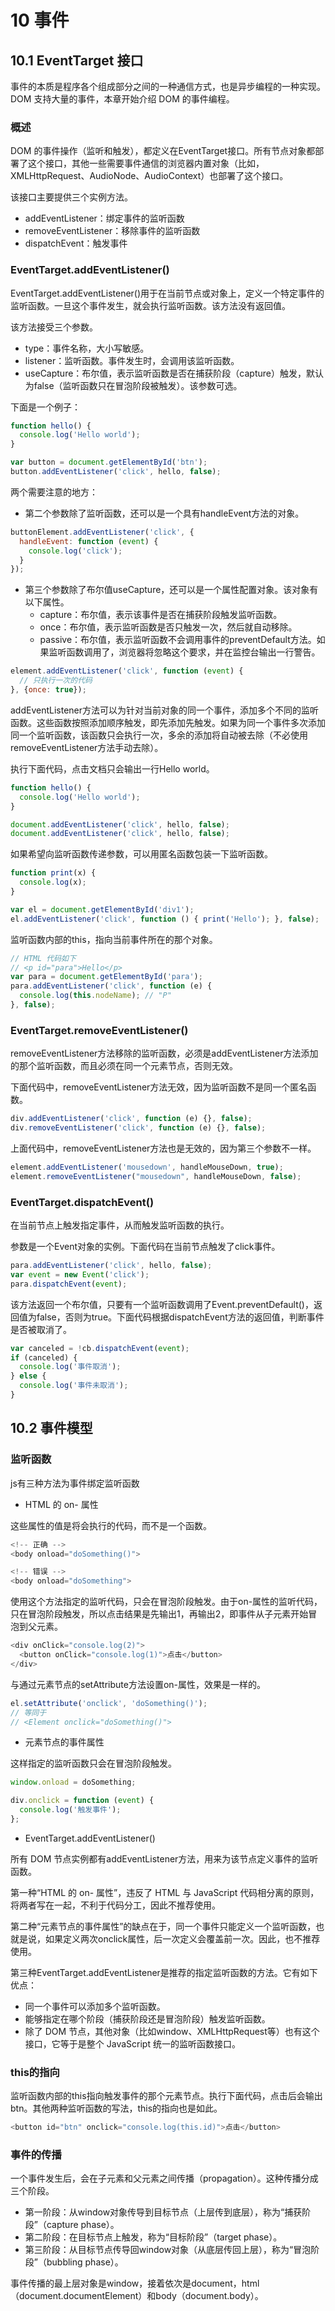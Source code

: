 # 10 事件

## 10.1 EventTarget 接口

事件的本质是程序各个组成部分之间的一种通信方式，也是异步编程的一种实现。DOM 支持大量的事件，本章开始介绍 DOM 的事件编程。

### 概述

DOM 的事件操作（监听和触发），都定义在EventTarget接口。所有节点对象都部署了这个接口，其他一些需要事件通信的浏览器内置对象（比如，XMLHttpRequest、AudioNode、AudioContext）也部署了这个接口。

该接口主要提供三个实例方法。

- addEventListener：绑定事件的监听函数
- removeEventListener：移除事件的监听函数
- dispatchEvent：触发事件

### EventTarget.addEventListener()

EventTarget.addEventListener()用于在当前节点或对象上，定义一个特定事件的监听函数。一旦这个事件发生，就会执行监听函数。该方法没有返回值。

该方法接受三个参数。

- type：事件名称，大小写敏感。
- listener：监听函数。事件发生时，会调用该监听函数。
- useCapture：布尔值，表示监听函数是否在捕获阶段（capture）触发，默认为false（监听函数只在冒泡阶段被触发）。该参数可选。

下面是一个例子：

```js
function hello() {
  console.log('Hello world');
}

var button = document.getElementById('btn');
button.addEventListener('click', hello, false);
```

两个需要注意的地方：

- 第二个参数除了监听函数，还可以是一个具有handleEvent方法的对象。

```js
buttonElement.addEventListener('click', {
  handleEvent: function (event) {
    console.log('click');
  }
});
```

- 第三个参数除了布尔值useCapture，还可以是一个属性配置对象。该对象有以下属性。
  - capture：布尔值，表示该事件是否在捕获阶段触发监听函数。
  - once：布尔值，表示监听函数是否只触发一次，然后就自动移除。
  - passive：布尔值，表示监听函数不会调用事件的preventDefault方法。如果监听函数调用了，浏览器将忽略这个要求，并在监控台输出一行警告。

```js
element.addEventListener('click', function (event) {
  // 只执行一次的代码
}, {once: true});
```

addEventListener方法可以为针对当前对象的同一个事件，添加多个不同的监听函数。这些函数按照添加顺序触发，即先添加先触发。如果为同一个事件多次添加同一个监听函数，该函数只会执行一次，多余的添加将自动被去除（不必使用removeEventListener方法手动去除）。

执行下面代码，点击文档只会输出一行Hello world。

```js
function hello() {
  console.log('Hello world');
}

document.addEventListener('click', hello, false);
document.addEventListener('click', hello, false);
```

如果希望向监听函数传递参数，可以用匿名函数包装一下监听函数。

```js
function print(x) {
  console.log(x);
}

var el = document.getElementById('div1');
el.addEventListener('click', function () { print('Hello'); }, false);
```

监听函数内部的this，指向当前事件所在的那个对象。

```js
// HTML 代码如下
// <p id="para">Hello</p>
var para = document.getElementById('para');
para.addEventListener('click', function (e) {
  console.log(this.nodeName); // "P"
}, false);
```

### EventTarget.removeEventListener()

removeEventListener方法移除的监听函数，必须是addEventListener方法添加的那个监听函数，而且必须在同一个元素节点，否则无效。

下面代码中，removeEventListener方法无效，因为监听函数不是同一个匿名函数。

```js
div.addEventListener('click', function (e) {}, false);
div.removeEventListener('click', function (e) {}, false);
```

上面代码中，removeEventListener方法也是无效的，因为第三个参数不一样。

```js
element.addEventListener('mousedown', handleMouseDown, true);
element.removeEventListener("mousedown", handleMouseDown, false);
```

### EventTarget.dispatchEvent()

在当前节点上触发指定事件，从而触发监听函数的执行。

参数是一个Event对象的实例。下面代码在当前节点触发了click事件。

```js
para.addEventListener('click', hello, false);
var event = new Event('click');
para.dispatchEvent(event);
```

该方法返回一个布尔值，只要有一个监听函数调用了Event.preventDefault()，返回值为false，否则为true。下面代码根据dispatchEvent方法的返回值，判断事件是否被取消了。

```js
var canceled = !cb.dispatchEvent(event);
if (canceled) {
  console.log('事件取消');
} else {
  console.log('事件未取消');
}
```

## 10.2 事件模型

### 监听函数

js有三种方法为事件绑定监听函数

- HTML 的 on- 属性

这些属性的值是将会执行的代码，而不是一个函数。

```js
<!-- 正确 -->
<body onload="doSomething()">

<!-- 错误 -->
<body onload="doSomething">
```

使用这个方法指定的监听代码，只会在冒泡阶段触发。由于on-属性的监听代码，只在冒泡阶段触发，所以点击结果是先输出1，再输出2，即事件从子元素开始冒泡到父元素。

```js
<div onClick="console.log(2)">
  <button onClick="console.log(1)">点击</button>
</div>
```

与通过元素节点的setAttribute方法设置on-属性，效果是一样的。

```js
el.setAttribute('onclick', 'doSomething()');
// 等同于
// <Element onclick="doSomething()">
```

- 元素节点的事件属性

这样指定的监听函数只会在冒泡阶段触发。

```js
window.onload = doSomething;

div.onclick = function (event) {
  console.log('触发事件');
};
```

- EventTarget.addEventListener()

所有 DOM 节点实例都有addEventListener方法，用来为该节点定义事件的监听函数。

第一种“HTML 的 on- 属性”，违反了 HTML 与 JavaScript 代码相分离的原则，将两者写在一起，不利于代码分工，因此不推荐使用。

第二种“元素节点的事件属性”的缺点在于，同一个事件只能定义一个监听函数，也就是说，如果定义两次onclick属性，后一次定义会覆盖前一次。因此，也不推荐使用。

第三种EventTarget.addEventListener是推荐的指定监听函数的方法。它有如下优点：

- 同一个事件可以添加多个监听函数。
- 能够指定在哪个阶段（捕获阶段还是冒泡阶段）触发监听函数。
- 除了 DOM 节点，其他对象（比如window、XMLHttpRequest等）也有这个接口，它等于是整个 JavaScript 统一的监听函数接口。

### this的指向

监听函数内部的this指向触发事件的那个元素节点。执行下面代码，点击后会输出btn。其他两种监听函数的写法，this的指向也是如此。

```js
<button id="btn" onclick="console.log(this.id)">点击</button>
```

### 事件的传播

一个事件发生后，会在子元素和父元素之间传播（propagation）。这种传播分成三个阶段。

- 第一阶段：从window对象传导到目标节点（上层传到底层），称为“捕获阶段”（capture phase）。
- 第二阶段：在目标节点上触发，称为“目标阶段”（target phase）。
- 第三阶段：从目标节点传导回window对象（从底层传回上层），称为“冒泡阶段”（bubbling phase）。

事件传播的最上层对象是window，接着依次是document，html（document.documentElement）和body（document.body）。

